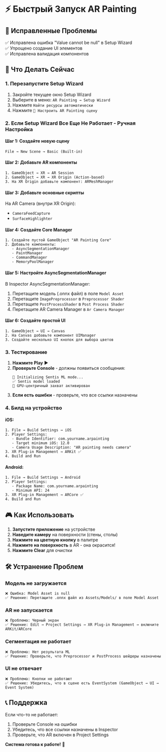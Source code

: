# ⚡ Быстрый Запуск AR Painting

## 🎯 Исправленные Проблемы

✅ Исправлена ошибка "Value cannot be null" в Setup Wizard  
✅ Упрощено создание UI элементов  
✅ Исправлена валидация компонентов  

## 🚀 Что Делать Сейчас

### 1. **Перезапустите Setup Wizard**

1. Закройте текущее окно Setup Wizard
2. Выберите в меню: `AR Painting → Setup Wizard`
3. Нажмите `Найти ресурсы автоматически`
4. Нажмите `🚀 Настроить AR Painting сцену`

### 2. **Если Setup Wizard Все Еще Не Работает - Ручная Настройка**

#### Шаг 1: Создайте новую сцену
```
File → New Scene → Basic (Built-in)
```

#### Шаг 2: Добавьте AR компоненты
```
1. GameObject → XR → AR Session
2. GameObject → XR → XR Origin (Action-based)
3. На XR Origin добавьте компонент: ARMeshManager
```

#### Шаг 3: Добавьте основные скрипты
На AR Camera (внутри XR Origin):
- `CameraFeedCapture`
- `SurfaceHighlighter`

#### Шаг 4: Создайте Core Manager
```
1. Создайте пустой GameObject "AR Painting Core"
2. Добавьте компоненты:
   - AsyncSegmentationManager
   - PaintManager 
   - CommandManager
   - MemoryPoolManager
```

#### Шаг 5: Настройте AsyncSegmentationManager
В Inspector AsyncSegmentationManager:
1. Перетащите модель (.onnx файл) в поле `Model Asset`
2. Перетащите `ImagePreprocessor` в `Preprocessor Shader`
3. Перетащите `PostProcessShader` в `Post Process Shader`
4. Перетащите AR Camera Manager в `Ar Camera Manager`

#### Шаг 6: Создайте простой UI
```
1. GameObject → UI → Canvas
2. На Canvas добавьте компонент UIManager
3. Создайте несколько UI кнопок для выбора цветов
```

### 3. **Тестирование**

1. **Нажмите Play** ▶️
2. **Проверьте Console** - должны появиться сообщения:
   ```
   🚀 Initializing Sentis ML mode...
   ✅ Sentis model loaded
   📸 GPU-центричный захват активирован
   ```
3. **Если есть ошибки** - проверьте, что все ссылки назначены

### 4. **Билд на устройство**

#### iOS:
```
1. File → Build Settings → iOS
2. Player Settings:
   - Bundle Identifier: com.yourname.arpainting
   - Target minimum iOS: 12.0
   - Camera Usage Description: "AR painting needs camera"
3. XR Plug-in Management → ARKit ✅
4. Build and Run
```

#### Android:
```
1. File → Build Settings → Android  
2. Player Settings:
   - Package Name: com.yourname.arpainting
   - Minimum API: 24
3. XR Plug-in Management → ARCore ✅
4. Build and Run
```

## 🎮 Как Использовать

1. **Запустите приложение** на устройстве
2. **Наведите камеру** на поверхности (стены, столы)
3. **Нажмите на цветную кнопку** в палитре
4. **Нажмите на поверхность** в AR - она окрасится!
5. **Нажмите Clear** для очистки

## 🛠️ Устранение Проблем

### Модель не загружается
```
❌ Ошибка: Model Asset is null
✅ Решение: Перетащите .onnx файл из Assets/Models/ в поле Model Asset
```

### AR не запускается  
```
❌ Проблема: Черный экран
✅ Решение: Edit → Project Settings → XR Plug-in Management → включите ARKit/ARCore
```

### Сегментация не работает
```
❌ Проблема: Нет результата ML
✅ Решение: Проверьте, что Preprocessor и PostProcess шейдеры назначены
```

### UI не отвечает
```
❌ Проблема: Кнопки не работают  
✅ Решение: Убедитесь, что в сцене есть EventSystem (GameObject → UI → Event System)
```

## 📞 Поддержка

Если что-то не работает:
1. Проверьте Console на ошибки
2. Убедитесь, что все ссылки назначены в Inspector
3. Проверьте, что AR включен в Project Settings

**Система готова к работе!** 🎉 